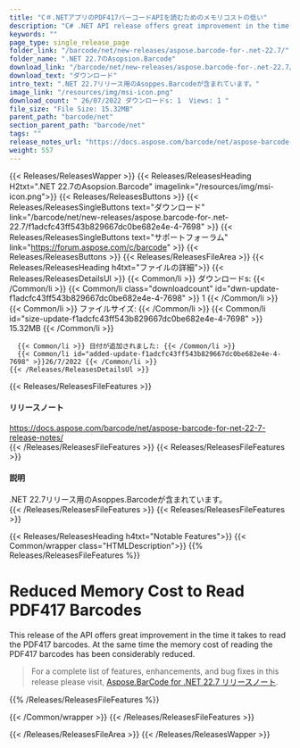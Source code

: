 ```yaml
---
title: "C＃.NETアプリのPDF417バーコードAPIを読むためのメモリコストの低い"
description: "C# .NET API release offers great improvement in the time it takes to read the PDF417 barcodes, memory cost of reading the PDF417 barcodes has been reduced."
keywords: ""
page_type: single_release_page
folder_link: "/barcode/net/new-releases/aspose.barcode-for-.net-22.7/"
folder_name: ".NET 22.7のAsopsion.Barcode"
download_link: "/barcode/net/new-releases/aspose.barcode-for-.net-22.7/f1adcfc43ff543b829667dc0be682e4e-4-7698"
download_text: "ダウンロード"
intro_text: ".NET 22.7リリース用のAsoppes.Barcodeが含まれています。"
image_link: "/resources/img/msi-icon.png"
download_count: " 26/07/2022 ダウンロードs: 1  Views: 1 "
file_size: "File Size: 15.32MB"
parent_path: "barcode/net"
section_parent_path: "barcode/net"
tags: ""
release_notes_url: "https://docs.aspose.com/barcode/net/aspose-barcode-for-net-22-7-release-notes/"
weight: 557
---
```


{{< Releases/ReleasesWapper >}}
  {{< Releases/ReleasesHeading H2txt=".NET 22.7のAsopsion.Barcode" imagelink="/resources/img/msi-icon.png">}}
  {{< Releases/ReleasesButtons >}}
    {{< Releases/ReleasesSingleButtons text="ダウンロード" link="/barcode/net/new-releases/aspose.barcode-for-.net-22.7/f1adcfc43ff543b829667dc0be682e4e-4-7698" >}}
    {{< Releases/ReleasesSingleButtons text="サポートフォーラム" link="https://forum.aspose.com/c/barcode" >}}
  {{< Releases/ReleasesButtons >}}
  {{< Releases/ReleasesFileArea >}}
    {{< Releases/ReleasesHeading h4txt="ファイルの詳細">}}
    {{< Releases/ReleasesDetailsUl >}}
      {{< Common/li >}} ダウンロードs: {{< /Common/li >}}
      {{< Common/li class="downloadcount" id="dwn-update-f1adcfc43ff543b829667dc0be682e4e-4-7698" >}} 1 {{< /Common/li >}}
      {{< Common/li >}} ファイルサイズ: {{< /Common/li >}}
      {{< Common/li id="size-update-f1adcfc43ff543b829667dc0be682e4e-4-7698" >}} 15.32MB {{< /Common/li >}}

      {{< Common/li >}} 日付が追加されました: {{< /Common/li >}}
      {{< Common/li id="added-update-f1adcfc43ff543b829667dc0be682e4e-4-7698" >}}26/7/2022 {{< /Common/li >}}
    {{< /Releases/ReleasesDetailsUl >}}

  {{< Releases/ReleasesFileFeatures >}}
      <h4>リリースノート</h4><div><a href='https://docs.aspose.com/barcode/net/aspose-barcode-for-net-22-7-release-notes/'>https://docs.aspose.com/barcode/net/aspose-barcode-for-net-22-7-release-notes/</a></div>
  {{< /Releases/ReleasesFileFeatures >}}
  {{< Releases/ReleasesFileFeatures >}}
      <h4>説明</h4><div class="HTMLDescription">.NET 22.7リリース用のAsoppes.Barcodeが含まれています。</div>
  {{< /Releases/ReleasesFileFeatures >}}
  {{< Releases/ReleasesFileFeatures >}}

{{< Releases/ReleasesHeading h4txt="Notable Features">}}
{{< Common/wrapper class="HTMLDescription">}}
{{% Releases/ReleasesFileFeatures %}}

# Reduced Memory Cost to Read PDF417 Barcodes

This release of the API offers great improvement in the time it takes to read the PDF417 barcodes. At the same time the memory cost of reading the PDF417 barcodes has been considerably reduced.

> For a complete list of features, enhancements, and bug fixes in this release please visit, [Aspose.BarCode for .NET 22.7 リリースノート](https://docs.aspose.com/barcode/net/aspose-barcode-for-net-22-7-release-notes/).

{{% /Releases/ReleasesFileFeatures %}}

{{< /Common/wrapper >}}
{{< /Releases/ReleasesFileFeatures >}}

{{< /Releases/ReleasesFileArea >}}
{{< /Releases/ReleasesWapper >}}

